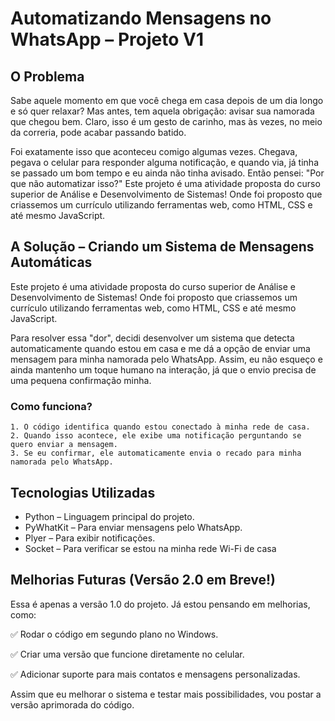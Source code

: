 # Automatizando Mensagens no WhatsApp – Projeto V1
## O Problema
Sabe aquele momento em que você chega em casa depois de um dia longo e só quer relaxar? Mas antes, tem aquela obrigação: avisar sua namorada que chegou bem. Claro, isso é um gesto de carinho, mas às vezes, no meio da correria, pode acabar passando batido.

Foi exatamente isso que aconteceu comigo algumas vezes. Chegava, pegava o celular para responder alguma notificação, e quando via, já tinha se passado um bom tempo e eu ainda não tinha avisado. Então pensei: "Por que não automatizar isso?"
Este projeto é uma atividade proposta do curso superior de Análise e Desenvolvimento de Sistemas!
Onde foi proposto que criassemos um currículo utilizando ferramentas web, como HTML, CSS e até mesmo JavaScript. 

## A Solução – Criando um Sistema de Mensagens Automáticas
Este projeto é uma atividade proposta do curso superior de Análise e Desenvolvimento de Sistemas!
Onde foi proposto que criassemos um currículo utilizando ferramentas web, como HTML, CSS e até mesmo JavaScript. 

Para resolver essa "dor", decidi desenvolver um sistema que detecta automaticamente quando estou em casa e me dá a opção de enviar uma mensagem para minha namorada pelo WhatsApp. Assim, eu não esqueço e ainda mantenho um toque humano na interação, já que o envio precisa de uma pequena confirmação minha.

### Como funciona?
    1. O código identifica quando estou conectado à minha rede de casa.
    2. Quando isso acontece, ele exibe uma notificação perguntando se quero enviar a mensagem.
    3. Se eu confirmar, ele automaticamente envia o recado para minha namorada pelo WhatsApp.


## Tecnologias Utilizadas
- Python – Linguagem principal do projeto.
- PyWhatKit – Para enviar mensagens pelo WhatsApp.
- Plyer – Para exibir notificações.
- Socket – Para verificar se estou na minha rede Wi-Fi de casa

## Melhorias Futuras (Versão 2.0 em Breve!)
Essa é apenas a versão 1.0 do projeto. Já estou pensando em melhorias, como:

✅ Rodar o código em segundo plano no Windows.

✅ Criar uma versão que funcione diretamente no celular.

✅ Adicionar suporte para mais contatos e mensagens personalizadas.

Assim que eu melhorar o sistema e testar mais possibilidades, vou postar a versão aprimorada do código.









